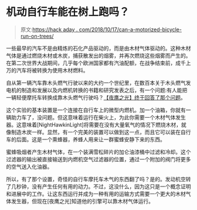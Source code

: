 # 机动自行车能在树上跑吗？

> 原文:[https://hack aday . com/2018/10/17/can-a-motorized-bicycle-run-on-trees/](https://hackaday.com/2018/10/17/can-a-motorized-bicycle-run-on-trees/)

一些最早的汽车不是由精炼的石化产品驱动的，而是由木材气体驱动的。这种木材气体是通过燃烧木材或木炭，捕获散发出的烟雾，并再次燃烧这些烟雾而产生的。在第二次世界大战期间，几乎每个欧洲国家都有汽油配额，在战争结束前，成千上万的汽车将被转换为使用木材燃料。

自从第一辆汽车靠木头燃气行驶以来的大约一个世纪里，在数百本关于木头燃气发电机的制造和发展以及内燃机转换的书籍和研究发表之后，有一个问题:有人能把一辆轻便摩托车转换成靠木头燃气行驶吗？[【夜鹰之光】终于回答了那个问题](https://www.youtube.com/watch?v=522BaxM0Jnk)。

这个实验的基本装置是一个连接在自行车上的微型内燃机。加一个油箱，你就有一辆助力车了，没问题。但这意味着运行在柴火上，为此你需要一个木材气体发生器。这意味着[NightHawkinLight]将需要在没有大量氧气的情况下燃烧木材，就像制造木炭一样。显然，有一个完美的装置可以做到这一点，而且它可以装在自行车的后面。这是一个熏蜂器，养蜂人用来让一群蜜蜂安静下来的东西。

蜜蜂吸烟者产生木材气体，在一个装满雪松碎片的加仑油漆桶中过滤和冷却。这个过滤器的输出被直接输送到内燃机空气过滤器的位置，通过一个附加的阀门将更多的空气送入化油器。

所以，有了那个设置，奇怪的自行车摩托车木气的东西翻了吗？是的。发动机空转了几秒钟，没有产生任何有用的动力。不过，这没什么，因为这只是一个概念证明和进展中的工作。让这东西运行并成为一种有用的运输方式需要一个更大的木材气体发生器，但现在[夜鹰之光]知道他的引擎可以靠木材气体运行。